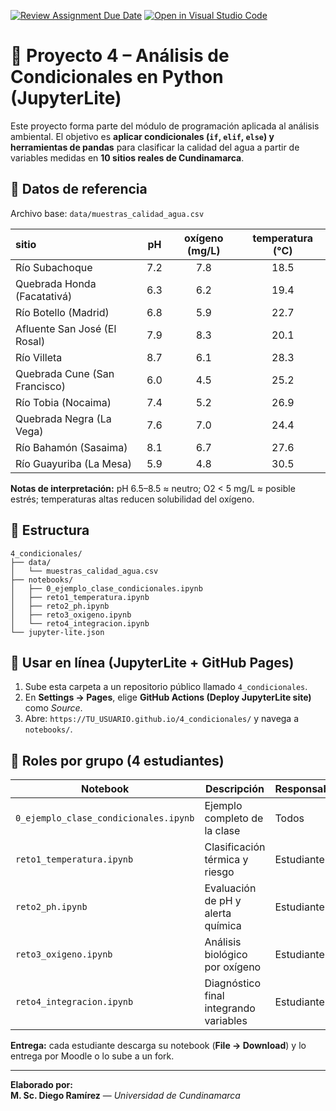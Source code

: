 [![Review Assignment Due Date](https://classroom.github.com/assets/deadline-readme-button-22041afd0340ce965d47ae6ef1cefeee28c7c493a6346c4f15d667ab976d596c.svg)](https://classroom.github.com/a/weKLDxXt)
[![Open in Visual Studio Code](https://classroom.github.com/assets/open-in-vscode-2e0aaae1b6195c2367325f4f02e2d04e9abb55f0b24a779b69b11b9e10269abc.svg)](https://classroom.github.com/online_ide?assignment_repo_id=21200743&assignment_repo_type=AssignmentRepo)
# 🌿 Proyecto 4 – Análisis de Condicionales en Python (JupyterLite)

Este proyecto forma parte del módulo de programación aplicada al análisis ambiental. 
El objetivo es **aplicar condicionales (`if`, `elif`, `else`) y herramientas de pandas** para clasificar la calidad del agua a partir de variables medidas en **10 sitios reales de Cundinamarca**.

## 🧩 Datos de referencia
Archivo base: `data/muestras_calidad_agua.csv`

| sitio | pH | oxígeno (mg/L) | temperatura (°C) |
|:---------------------------|:--:|:---------------:|:----------------:|
| Río Subachoque | 7.2 | 7.8 | 18.5 |
| Quebrada Honda (Facatativá) | 6.3 | 6.2 | 19.4 |
| Río Botello (Madrid) | 6.8 | 5.9 | 22.7 |
| Afluente San José (El Rosal) | 7.9 | 8.3 | 20.1 |
| Río Villeta | 8.7 | 6.1 | 28.3 |
| Quebrada Cune (San Francisco) | 6.0 | 4.5 | 25.2 |
| Río Tobia (Nocaima) | 7.4 | 5.2 | 26.9 |
| Quebrada Negra (La Vega) | 7.6 | 7.0 | 24.4 |
| Río Bahamón (Sasaima) | 8.1 | 6.7 | 27.6 |
| Río Guayuriba (La Mesa) | 5.9 | 4.8 | 30.5 |

**Notas de interpretación:** pH 6.5–8.5 ≈ neutro; O2 < 5 mg/L ≈ posible estrés; temperaturas altas reducen solubilidad del oxígeno.

## 📁 Estructura
```
4_condicionales/
├── data/
│   └── muestras_calidad_agua.csv
├── notebooks/
│   ├── 0_ejemplo_clase_condicionales.ipynb
│   ├── reto1_temperatura.ipynb
│   ├── reto2_ph.ipynb
│   ├── reto3_oxigeno.ipynb
│   └── reto4_integracion.ipynb
└── jupyter-lite.json
```

## 🚀 Usar en línea (JupyterLite + GitHub Pages)
1) Sube esta carpeta a un repositorio público llamado `4_condicionales`.
2) En **Settings → Pages**, elige **GitHub Actions (Deploy JupyterLite site)** como *Source*.
3) Abre: `https://TU_USUARIO.github.io/4_condicionales/` y navega a `notebooks/`.

## 🎯 Roles por grupo (4 estudiantes)
| Notebook | Descripción | Responsable |
|-----------|-------------|-------------|
| `0_ejemplo_clase_condicionales.ipynb` | Ejemplo completo de la clase | Todos |
| `reto1_temperatura.ipynb` | Clasificación térmica y riesgo | Estudiante 1 |
| `reto2_ph.ipynb` | Evaluación de pH y alerta química | Estudiante 2 |
| `reto3_oxigeno.ipynb` | Análisis biológico por oxígeno | Estudiante 3 |
| `reto4_integracion.ipynb` | Diagnóstico final integrando variables | Estudiante 4 |

**Entrega:** cada estudiante descarga su notebook (**File → Download**) y lo entrega por Moodle o lo sube a un fork.

---
**Elaborado por:**  
**M. Sc. Diego Ramírez** — *Universidad de Cundinamarca*
